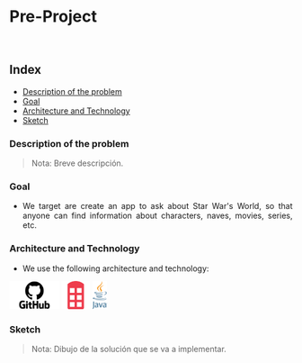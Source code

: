 <div align="justify">

# Pre-Project <a name="pre-project"></a>

<div align="center">
<img src="" />
</div>

## Index

- [Description of the problem](#problem)
- [Goal](#goal)
- [Architecture and Technology](#tech)
- [Sketch](#sketch)

### Description of the problem <a name="problem"></a>

>Nota: Breve descripción.

### Goal <a name="goal"></a>

- We target are create an app to ask about Star War's World, 
  so that anyone can find information about characters, naves, 
  movies, series, etc. 

### Architecture and Technology <a name="tech"></a>

- We use the following architecture and technology:

<img src="img/github-logo.png" height="50" /> <img src="img/redbooth-logo.png" height="50"/> <img src="img/java-logo.png" height="50" />

### Sketch <a name="sketch"></a>

>Nota: Dibujo de la solución que se va a implementar.

<div align="center">
<img src="" />
</div>

</div>

